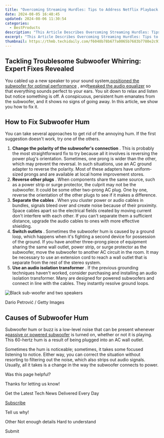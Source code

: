 ```yaml
---
title: "Overcoming Streaming Hurdles: Tips to Address Netflix Playback Troubles"
date: 2024-08-05 16:48:45
updated: 2024-08-06 11:30:54
categories:
  - BestProducts
description: "This Article Describes Overcoming Streaming Hurdles: Tips to Address Netflix Playback Troubles"
excerpt: "This Article Describes Overcoming Streaming Hurdles: Tips to Address Netflix Playback Troubles"
thumbnail: https://thmb.techidaily.com/f6048b78b677a0065b7683b7780e2c91c1ef9e11def92a26e974e1428f77307f.jpg
---
```


## Tackling Troublesome Subwoofer Whirring: Expert Fixes Revealed
 You cabled up a new speaker to your sound system,[positioned the subwoofer for optimal performance](https://www.lifewire.com/best-performance-for-subwoofer-3135131) , and[tweaked the audio equalizer](https://www.lifewire.com/adjust-frequencies-on-stereo-equalizer-3134898) so that everything sounds perfect to your ears. You sit down to relax and listen but notice something is off. A conspicuous, persistent hum emanates from the subwoofer, and it shows no signs of going away. In this article, we show you how to fix it.

## How to Fix Subwoofer Hum

 You can take several approaches to get rid of the annoying hum. If the first suggestion doesn't work, try one of the others.

1. **Change the polarity of the subwoofer's connection** . This is probably the most straightforward fix to try because all it involves is reversing the power plug's orientation. Sometimes, one prong is wider than the other, which may prevent the reversal. In such situations, use an AC ground adapter to reverse the polarity. Most of these adapters have uniform-sized prongs and are available at local home improvement stores.
2. **Reverse other plugs** . When components share the same source, such as a power strip or surge protector, the culprit may not be the subwoofer. It could be some other two-prong AC plug. One by one, reverse the orientation of the other plugs to see if it makes a difference.
3. **Separate the cables** . When you cluster power or audio cables in bundles, signals bleed over and create noise because of their proximity. Space cables apart so the electrical fields created by moving current don't interfere with each other. If you can't separate them a sufficient distance, upgrade the audio cables to ones with more effective shielding.
4. **Switch outlets** . Sometimes the subwoofer hum is caused by a ground loop, which happens when it's fighting a second device for possession of the ground. If you have another three-prong piece of equipment sharing the same wall outlet, power strip, or surge protector as the subwoofer, move the subwoofer to another AC circuit in the room. It may be necessary to use an extension cord to reach a wall outlet that is separate from the rest of the stereo system.
5. **Use an audio isolation transformer** . If the previous grounding techniques haven't worked, consider purchasing and installing an audio isolation transformer. Many are designed for powered subwoofers and connect in line with the cables. They instantly resolve ground loops.

![Black sub-woofer and two speakers](https://www.lifewire.com/thmb/ZnIO2ldgiiw1li9LZp7iCogWVS0=/1500x0/filters:no_upscale():max_bytes(150000):strip_icc():format(webp)/black-sub-woofer-and-two-speakers-1136832987-7043c3fa65864e878d8e287413ae66e7.jpg)

 Dario Petrović / Getty Images

## Causes of Subwoofer Hum

 Subwoofer hum or buzz is a low-level noise that can be present whenever a[passive or powered subwoofer](https://www.lifewire.com/passive-vs-powered-subwoofers-1847584) is turned on, whether or not it is playing. This 60-hertz hum is a result of being plugged into an AC wall outlet.

 Sometimes the hum is noticeable; sometimes, it takes some focused listening to notice. Either way, you can correct the situation without resorting to filtering out the noise, which also strips out audio signals. Usually, all it takes is a change in the way the subwoofer connects to power.

Was this page helpful?

Thanks for letting us know!

 Get the Latest Tech News Delivered Every Day

[Subscribe](https://www.lifewire.com/#)

Tell us why!

 Other  Not enough details  Hard to understand

 Submit

<ins class="adsbygoogle"
     style="display:block"
     data-ad-format="autorelaxed"
     data-ad-client="ca-pub-7571918770474297"
     data-ad-slot="1223367746"></ins>



<ins class="adsbygoogle"
     style="display:block"
     data-ad-client="ca-pub-7571918770474297"
     data-ad-slot="8358498916"
     data-ad-format="auto"
     data-full-width-responsive="true"></ins>
